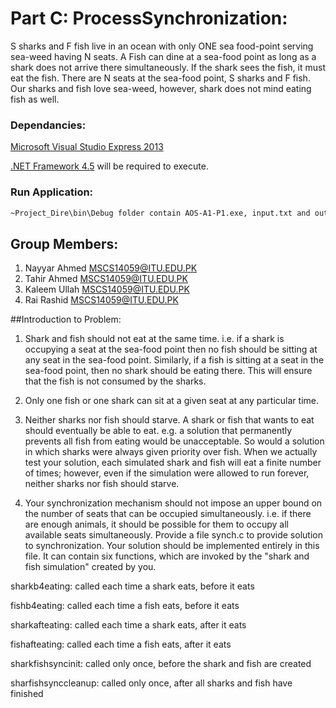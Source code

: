 # Part C: ProcessSynchronization:

S sharks and F fish live in an ocean with only ONE sea food-point serving sea-weed having N seats. A Fish can dine at a sea-food point as long as a shark does not arrive there simultaneously. If the shark sees the fish, it must eat the fish. There are N seats at the sea-food point, S sharks and F fish. Our sharks and fish love sea-weed, however, shark does not mind eating fish as well.

### Dependancies:

[Microsoft Visual Studio Express 2013](https://www.microsoft.com/en-pk/download/details.aspx?id=44914)

[.NET Framework 4.5](https://www.microsoft.com/en-pk/download/details.aspx?id=40779) will be required to execute.

### Run Application:

```sh
~Project_Dire\bin\Debug folder contain AOS-A1-P1.exe, input.txt and output.txt
```

## Group Members:

1. Nayyar Ahmed <MSCS14059@ITU.EDU.PK>
2. Tahir Ahmed  <MSCS14059@ITU.EDU.PK>
3. Kaleem Ullah <MSCS14059@ITU.EDU.PK>
4. Rai Rashid   <MSCS14059@ITU.EDU.PK>


##Introduction to Problem:

1. Shark and fish should not eat at the same time. i.e. if a shark is occupying a seat at the sea-food point then no fish should be sitting at any seat in the sea-food point. Similarly, if a fish is sitting at a seat in the sea-food point, then no shark should be eating there. This will ensure that the fish is not consumed by the sharks.

2. Only one fish or one shark can sit at a given seat at any particular time.

3. Neither sharks nor fish should starve. A shark or fish that wants to eat should eventually be able to eat. e.g. a solution that permanently prevents all fish from eating would be unacceptable. So would a solution in which sharks were always given priority over fish. When we actually test your solution, each simulated
shark and fish will eat a finite number of times; however, even if the simulation were allowed to run forever, neither sharks nor fish should starve.


4. Your synchronization mechanism should not impose an upper bound on the number of seats that can be occupied simultaneously. i.e. if there are enough animals, it should be possible for them to occupy all available seats simultaneously.
Provide a file synch.c to provide solution to synchronization. Your solution should be implemented entirely in this file.
It can contain six functions, which are invoked by the "shark and fish simulation" created by you.


sharkb4eating: called each time a shark eats, before it eats

fishb4eating: called each time a fish eats, before it eats

sharkafteating: called each time a shark eats, after it eats

fishafteating: called each time a fish eats, after it eats

sharkfishsyncinit: called only once, before the shark and fish are created

sharfishsynccleanup: called only once, after all sharks and fish have finished


